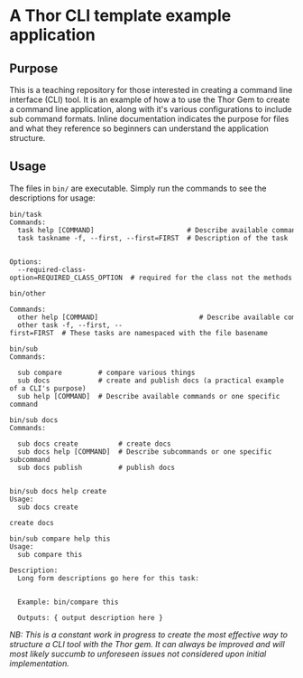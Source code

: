 # A Thor CLI template example application

## Purpose

This is a teaching repository for those interested in creating a command line interface (CLI) tool. It is an example of how a to use the Thor Gem to create a command line application, along with it's various configurations to include sub command formats. Inline documentation indicates the purpose for files and what they reference so beginners can understand the application structure.

## Usage

The files in `bin/` are executable. Simply run the commands to see the descriptions for usage:

```
bin/task
Commands:
  task help [COMMAND]                       # Describe available commands or one specific command
  task taskname -f, --first, --first=FIRST  # Description of the task

 
Options:
  --required-class-option=REQUIRED_CLASS_OPTION  # required for the class not the methods module

bin/other

Commands:
  other help [COMMAND]                         # Describe available commands or one specific command
  other task -f, --first, --first=FIRST  # These tasks are namespaced with the file basename

bin/sub
Commands:

  sub compare         # compare various things
  sub docs            # create and publish docs (a practical example of a CLI's purpose)
  sub help [COMMAND]  # Describe available commands or one specific command

bin/sub docs
Commands:

  sub docs create          # create docs
  sub docs help [COMMAND]  # Describe subcommands or one specific subcommand
  sub docs publish         # publish docs


bin/sub docs help create
Usage:
  sub docs create

create docs

bin/sub compare help this
Usage:
  sub compare this

Description:
  Long form descriptions go here for this task:


  Example: bin/compare this

  Outputs: { output description here }
```

_NB: This is a constant work in progress to create the most effective way to structure a CLI tool with the Thor gem. It can always be improved and will most likely succumb to unforeseen issues not considered upon initial implementation._
